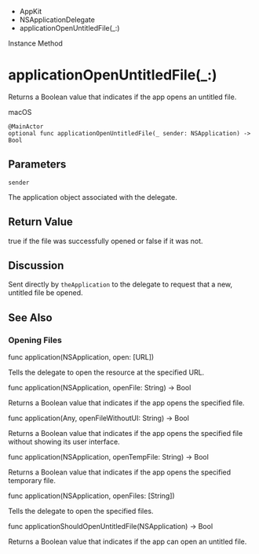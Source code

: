 

- AppKit
- NSApplicationDelegate
-  applicationOpenUntitledFile(\_:) 

Instance Method

# applicationOpenUntitledFile(\_:)

Returns a Boolean value that indicates if the app opens an untitled file.

macOS

``` source
@MainActor
optional func applicationOpenUntitledFile(_ sender: NSApplication) -> Bool
```

## Parameters 

`sender`  

The application object associated with the delegate.

## Return Value

true if the file was successfully opened or false if it was not.

## Discussion

Sent directly by `theApplication` to the delegate to request that a new, untitled file be opened.

## See Also

### Opening Files

func application(NSApplication, open: [URL])

Tells the delegate to open the resource at the specified URL.

func application(NSApplication, openFile: String) -> Bool

Returns a Boolean value that indicates if the app opens the specified file.

func application(Any, openFileWithoutUI: String) -> Bool

Returns a Boolean value that indicates if the app opens the specified file without showing its user interface.

func application(NSApplication, openTempFile: String) -> Bool

Returns a Boolean value that indicates if the app opens the specified temporary file.

func application(NSApplication, openFiles: [String])

Tells the delegate to open the specified files.

func applicationShouldOpenUntitledFile(NSApplication) -> Bool

Returns a Boolean value that indicates if the app can open an untitled file.

